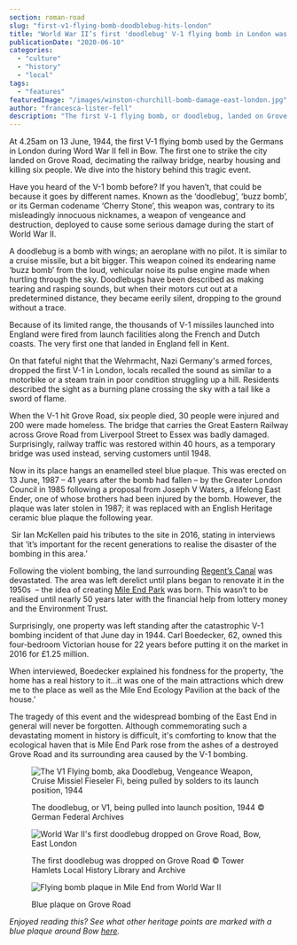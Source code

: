 ```yaml
---
section: roman-road
slug: "first-v1-flying-bomb-doodblebug-hits-london"
title: "World War II’s first 'doodlebug' V-1 flying bomb in London was dropped on Grove Road"
publicationDate: "2020-06-10"
categories: 
  - "culture"
  - "history"
  - "local"
tags: 
  - "features"
featuredImage: "/images/winston-churchill-bomb-damage-east-london.jpg"
author: "francesca-lister-fell"
description: "The first V-1 flying bomb, or doodlebug, landed on Grove Road, decimating the railway bridge and killing six people. 30 people were injured and 200 were made homeless. Here's how it happened."
---
```


At 4.25am on 13 June, 1944, the first V-1 flying bomb used by the Germans in London during Word War II fell in Bow. The first one to strike the city landed on Grove Road, decimating the railway bridge, nearby housing and killing six people. We dive into the history behind this tragic event.

Have you heard of the V-1 bomb before? If you haven’t, that could be because it goes by different names. Known as the ‘doodlebug’, ‘buzz bomb’, or its German codename ‘Cherry Stone’, this weapon was, contrary to its misleadingly innocuous nicknames, a weapon of vengeance and destruction, deployed to cause some serious damage during the start of World War II.

A doodlebug is a bomb with wings; an aeroplane with no pilot. It is similar to a cruise missile, but a bit bigger. This weapon coined its endearing name ‘buzz bomb’ from the loud, vehicular noise its pulse engine made when hurtling through the sky. Doodlebugs have been described as making tearing and rasping sounds, but when their motors cut out at a predetermined distance, they became eerily silent, dropping to the ground without a trace.

Because of its limited range, the thousands of V-1 missiles launched into England were fired from launch facilities along the French and Dutch coasts. The very first one that landed in England fell in Kent.

On that fateful night that the Wehrmacht, Nazi Germany's armed forces, dropped the first V-1 in London, locals recalled the sound as similar to a motorbike or a steam train in poor condition struggling up a hill. Residents described the sight as a burning plane crossing the sky with a tail like a sword of flame. 

When the V-1 hit Grove Road, six people died, 30 people were injured and 200 were made homeless. The bridge that carries the Great Eastern Railway across Grove Road from Liverpool Street to Essex was badly damaged. Surprisingly, railway traffic was restored within 40 hours, as a temporary bridge was used instead, serving customers until 1948.  

Now in its place hangs an enamelled steel blue plaque. This was erected on 13 June, 1987 – 41 years after the bomb had fallen – by the Greater London Council in 1985 following a proposal from Joseph V Waters, a lifelong East Ender, one of whose brothers had been injured by the bomb. However, the plaque was later stolen in 1987; it was replaced with an English Heritage ceramic blue plaque the following year.

 Sir Ian McKellen paid his tributes to the site in 2016, stating in interviews that ‘it’s important for the recent generations to realise the disaster of the bombing in this area.’ 

Following the violent bombing, the land surrounding [Regent’s Canal](https://romanroadlondon.com/history-regents-canal-200-year-anniversary/) was devastated. The area was left derelict until plans began to renovate it in the 1950s  – the idea of creating [Mile End Park](https://romanroadlondon.com/mile-end-park-history/) was born. This wasn’t to be realised until nearly 50 years later with the financial help from lottery money and the Environment Trust.

Surprisingly, one property was left standing after the catastrophic V-1 bombing incident of that June day in 1944. Carl Boedecker, 62, owned this four-bedroom Victorian house for 22 years before putting it on the market in 2016 for £1.25 million. 

When interviewed, Boedecker explained his fondness for the property, ‘the home has a real history to it…it was one of the main attractions which drew me to the place as well as the Mile End Ecology Pavilion at the back of the house.’

The tragedy of this event and the widespread bombing of the East End in general will never be forgotten. Although commemorating such a devastating moment in history is difficult, it's comforting to know that the ecological haven that is Mile End Park rose from the ashes of a destroyed Grove Road and its surrounding area caused by the V-1 bombing. 

<figure>

![The V1 Flying bomb, aka Doodlebug, Vengeance Weapon, Cruise Missiel Fieseler Fi, being pulled by solders to its launch position, 1944](/images/Cruise-missile-Fieseler-Fi-103-Vengeance-Weapon-V1-pulled-by-soldiers-sledgeson-photo-Lysiak-1944-German-Federal-Archives-1024x682.jpg)

<figcaption>

The doodlebug, or V1, being pulled into launch position, 1944 © German Federal Archives

</figcaption>

</figure>

<figure>

![World War II's first doodlebug dropped on Grove Road, Bow, East London](/images/First-doodlebug-v1-flying-bomb-grove-road-1024x683.jpg)

<figcaption>

The first doodlebug was dropped on Grove Road © Tower Hamlets Local History Library and Archive

</figcaption>

</figure>

<figure>

![Flying bomb plaque in Mile End from World War II](/images/flying-bomb-plaque-mile-end-1024x682.jpg)

<figcaption>

Blue plaque on Grove Road

</figcaption>

</figure>

_Enjoyed reading this? See what other heritage points are marked with a blue plaque around Bow [here](https://romanroadlondon.com/on-the-trail-of-the-bow-heritage-trail/)._
